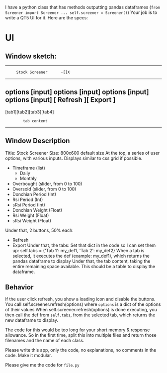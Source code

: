 I have a python class that has methods outputting pandas dataframes (`from Screener import Screener ... self.screener = Screener()`)
Your job is to write a QT5 UI for it.
Here are the specs:

# UI

## Window sketch:

---------------------------------
         Stock Screener      -[]X
---------------------------------
options [input]   options [input]
options [input]   options [input]
[    Refresh    ][    Export    ]
---------------------------------
[tab1][tab2][tab3][tab4]

            tab content

---------------------------------


## Window Description

Title: Stock Screener
Size: 800x600 default size
At the top, a series of user options, with various inputs. Displays similar to css grid if possible.
- Timeframe (list)
    - Daily
    - Monthly
- Overbought (slider, from 0 to 100)
- Oversold (slider, from 0 to 100)
- Donchian Period (Int)
- Rsi Period (Int)
- sRsi Period (Int)
- Donchian Weight (Float)
- Rsi Weight (Float)
- sRsi Weight (Float)

Under that, 2 buttons, 50% each:
- Refresh
- Export
Under that, the tabs:
    Set that dict in the code so I can set them up:
    self.tabs = {'Tab 1': my_def1, 'Tab 2': my_def2}
    When a tab is selected, it executes the def (example: my_def1), which returns the pandas dataframe to display
Under that, the tab content, taking the entire remaining space available.
This should be a table to display the dataframe.

## Behavior

If the user click refresh, you show a loading icon and disable the buttons.
You call self.screener.refresh(options) where `options` is a dict of the options of their values
When self.screener.refresh(options) is done executing, you then call the def from `self.tabs`, from the selected tab, which returns the new dataframe to display.


The code for this would be too long for your short memory & response allowance.
So in the first time, split this into multiple files and return those filenames and the name of each class.








Please write this app, only the code, no explanations, no comments in the code. Make it modular.








Please give me the code for `file.py`